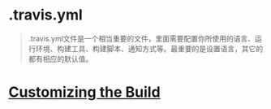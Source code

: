 # .travis.yml
> .travis.yml文件是一个相当重要的文件，里面需要配置你所使用的语言、运行环境、构建工具、构建脚本、通知方式等。最重要的是设置语言，其它的都有相应的默认值。

# [Customizing the Build](https://docs.travis-ci.com/user/customizing-the-build)
